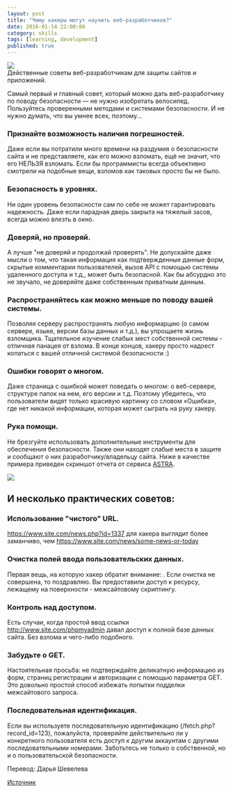 ```yaml
---
layout: post
title: "Чему хакеры могут научить веб-разработчиков?"
date: 2016-01-14 22:00:00
category: skills
tags: [learning, development]
published: true
---
```


<img src="http://s019.radikal.ru/i631/1601/cf/177a357048dd.jpg" class="img-responsive" /><br />
Действенные советы веб-разработчикам для защиты сайтов и приложений.

<!-- more -->

Самый первый и главный совет, который можно дать веб-разработчику по поводу безопасности &mdash; не нужно изобретать велосипед. Пользуйтесь проверенными методами и системами безопасности. И не нужно думать, что вы умнее всех, поэтому...

### Признайте возможность наличия погрешностей.
Даже если вы потратили много времени на раздумия о безопасности сайта и не представляете, как его можно взломать, ещё не значит, что его НЕЛЬЗЯ взломать. Если бы программисты всегда объективно смотрели на подобные вещи, взломов как таковых просто бы не было.

### Безопасность в уровнях.
Ни один уровень безопасности сам по себе не может гарантировать надежность. Даже если парадная дверь закрыта на тяжелый засов, всегда можно влезть в окно.

### Доверяй, но проверяй.
А лучше "не доверяй и продолжай проверять". Не допускайте даже мысли о том, что такая информация как подтвержденные данные форм, скрытые комментарии пользователей, вызов API с помощью системы удаленного доступа и т.д., может быть безопасной. Как бы абсурдно это не звучало, не доверяйте даже собственным приватным данным.

### Распространяйтесь как можно меньше по поводу вашей системы. 
Позволяя серверу распространять любую информарцию (о самом сервере, языке, версии базы данных и т.д.), вы упрощаете жизнь взломщика. Тщательное изучение слабых мест собственной системы - отличная панацея от взлома. В конце концов, хакеру просто надоест копаться с вашей отличной системой безопасности :)

### Ошибки говорят о многом.
Даже страница с ошибкой может поведать о многом: о веб-сервере, структуре папок на нем, его версии и т.д. Поэтому убедитесь, что пользователи видят только красивую картинку со словом «Ошибка», где нет никакой информации, которая может сыграть на руку хакеру.

### Рука помощи.
Не брезгуйте использовать дополнительные инструменты для обеспечения безопасности. Также они находят слабые места в защите и сообщают о них разработчику/владельцу сайта. Ниже в качестве примера приведен скриншот отчета от сервиса [ASTRA]().

<img src="http://i081.radikal.ru/1601/2e/cb5c6843d57d.png" class="img-responsive">

## И несколько практических советов:

### Использование "чистого" URL.
https://www.site.com/news.php?id=1337 для хакера выглядит более заманчиво, чем https://www.site.com/news/some-news-or-today

### Очистка полей ввода пользовательских данных.
Первая вещь, на которую хакер обратит внимание:  <script>alert(/0/)</script> . Если очистка не совершена, то поздравляю. Вы предоставили доступ к ресурсу, лежащему на поверхности - межсайтовому скриптингу.

### Контроль над доступом.
Есть случаи, когда простой ввод ссылки http://www.site.com/phpmyadmin давал доступ к полной базе данных сайта. Без взлома и чего-либо подобного.

### Забудьте о GET.
Настоятельная просьба: не подтверждайте деликатную информацию из форм, страниц регистрации и авторизации с помощью параметра GET. Это  довольно простой способ избежать попытки подделки межсайтового запроса.

### Последовательная идентификация.
Если вы используете последовательную идентификацию (/fetch.php?record_id=123), пожалуйста, проверяйте действительно ли у конкретного пользователя есть доступ к другим аккаунтам с другими последовательными номерами. Заботьтесь не только о собственной, но и о пользовательской безопасности.

Перевод: Дарья Шевелева

[Источник](https://www.quora.com/What-can-hackers-teach-web-developers-in-one-minute-to-change-the-way-they-are-thinking)